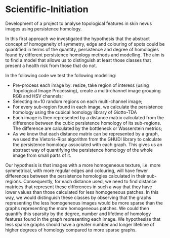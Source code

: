 # Scientific-Initiation
Development of a project to analyse topological features in skin nevus images using persistence homology. 

In this first approach we investigated the hypothesis that the abstract concept of homogeneity of symmetry, edge and colouring of spots could be quantified in terms of the quantity, persistence and degree of homologies found by different persistence homology methods and modelling. The aim is to find a model that allows us to distinguish at least those classes that present a health risk from those that do not. 

In the following code we test the following modelling:

  - Pre-process each image by: resize, take region of interess (using Topological Image Processing), create a multi-channel image grouping RGB and HSV channels;
  - Selecting m=10 random regions on each multi-channel image;
  - For every sub-region found in each image, we calculate the persistence homology using the cubical homology library of Giotto-TDA
  - Each image is then represented by a distance matrix calculated from the difference between the cubic persistence homology of its sub-regions. The difference are calculated by the bottleneck or Wasserstein metrics;
  - As we know that each distance matrix can be represented by a graph, we used the Vietoris-Rips algorithm from the GHUDI library to calculate the persistence homology associated with each graph. This gives us an abstract way of quantifying the persistence homology of the whole image from small parts of it.

Our hypothesis is that images with a more homogeneous texture, i.e. more symmetrical, with more regular edges and colouring, will have fewer differences between the persistence homologies calculated in their sub-regions. Consequently, for each distance used, we need to find distance matrices that represent these differences in such a way that they have lower values than those calculated for less homogeneous patches.  In this way, we would distinguish these classes by observing that the graphs representing the less homogeneous images would be more sparse than the graphs representing the more homogeneous patches.  We could then quantify this sparsity by the degree, number and lifetime of homology features found in the graph representing each image. We hypothesise that less sparse graphs should have a greater number and longer lifetime of higher degrees of homology compared to more sparse graphs. 
